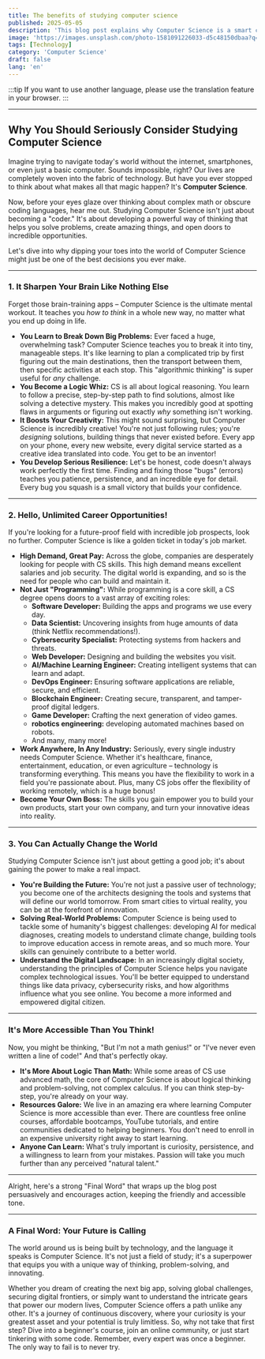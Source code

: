 ```yaml
---
title: The benefits of studying computer science
published: 2025-05-05
description: 'This blog post explains why Computer Science is a smart choice for your future.'
image: 'https://images.unsplash.com/photo-1581091226033-d5c48150dbaa?q=80&w=2070&auto=format&fit=crop&ixlib=rb-4.1.0&ixid=M3wxMjA3fDB8MHxwaG90by1wYWdlfHx8fGVufDB8fHx8fA%3D%3D'
tags: [Technology]
category: 'Computer Science'
draft: false 
lang: 'en'
---
```


:::tip
If you want to use another language, please use the translation feature in your browser.
:::

---

## Why You Should Seriously Consider Studying Computer Science

Imagine trying to navigate today's world without the internet, smartphones, or even just a basic computer. Sounds impossible, right? Our lives are completely woven into the fabric of technology. But have you ever stopped to think about what makes all that magic happen? It's **Computer Science**.

Now, before your eyes glaze over thinking about complex math or obscure coding languages, hear me out. Studying Computer Science isn't just about becoming a "coder." It's about developing a powerful way of thinking that helps you solve problems, create amazing things, and open doors to incredible opportunities.

Let's dive into why dipping your toes into the world of Computer Science might just be one of the best decisions you ever make.

---

### 1. It Sharpen Your Brain Like Nothing Else

Forget those brain-training apps – Computer Science is the ultimate mental workout. It teaches you *how to think* in a whole new way, no matter what you end up doing in life.

* **You Learn to Break Down Big Problems:** Ever faced a huge, overwhelming task? Computer Science teaches you to break it into tiny, manageable steps. It's like learning to plan a complicated trip by first figuring out the main destinations, then the transport between them, then specific activities at each stop. This "algorithmic thinking" is super useful for *any* challenge.
* **You Become a Logic Whiz:** CS is all about logical reasoning. You learn to follow a precise, step-by-step path to find solutions, almost like solving a detective mystery. This makes you incredibly good at spotting flaws in arguments or figuring out exactly *why* something isn't working.
* **It Boosts Your Creativity:** This might sound surprising, but Computer Science is incredibly creative! You're not just following rules; you're *designing* solutions, building things that never existed before. Every app on your phone, every new website, every digital service started as a creative idea translated into code. You get to be an inventor!
* **You Develop Serious Resilience:** Let's be honest, code doesn't always work perfectly the first time. Finding and fixing those "bugs" (errors) teaches you patience, persistence, and an incredible eye for detail. Every bug you squash is a small victory that builds your confidence.

---

### 2. Hello, Unlimited Career Opportunities!

If you're looking for a future-proof field with incredible job prospects, look no further. Computer Science is like a golden ticket in today's job market.

* **High Demand, Great Pay:** Across the globe, companies are desperately looking for people with CS skills. This high demand means excellent salaries and job security. The digital world is expanding, and so is the need for people who can build and maintain it.
* **Not Just "Programming":** While programming is a core skill, a CS degree opens doors to a vast array of exciting roles:
    * **Software Developer:** Building the apps and programs we use every day.
    * **Data Scientist:** Uncovering insights from huge amounts of data (think Netflix recommendations!).
    * **Cybersecurity Specialist:** Protecting systems from hackers and threats.
    * **Web Developer:** Designing and building the websites you visit.
    * **AI/Machine Learning Engineer:** Creating intelligent systems that can learn and adapt.
    * **DevOps Engineer:** Ensuring software applications are reliable, secure, and efficient.
    * **Blockchain Engineer:** Creating secure, transparent, and tamper-proof digital ledgers.
    * **Game Developer:** Crafting the next generation of video games.
    * **robotics engineering:** developing automated machines based on robots.
    * And many, many more!
* **Work Anywhere, In Any Industry:** Seriously, every single industry needs Computer Science. Whether it's healthcare, finance, entertainment, education, or even agriculture – technology is transforming everything. This means you have the flexibility to work in a field you're passionate about. Plus, many CS jobs offer the flexibility of working remotely, which is a huge bonus!
* **Become Your Own Boss:** The skills you gain empower you to build your own products, start your own company, and turn your innovative ideas into reality.

---

### 3. You Can Actually Change the World

Studying Computer Science isn't just about getting a good job; it's about gaining the power to make a real impact.

* **You're Building the Future:** You're not just a passive user of technology; you become one of the architects designing the tools and systems that will define our world tomorrow. From smart cities to virtual reality, you can be at the forefront of innovation.
* **Solving Real-World Problems:** Computer Science is being used to tackle some of humanity's biggest challenges: developing AI for medical diagnoses, creating models to understand climate change, building tools to improve education access in remote areas, and so much more. Your skills can genuinely contribute to a better world.
* **Understand the Digital Landscape:** In an increasingly digital society, understanding the principles of Computer Science helps you navigate complex technological issues. You'll be better equipped to understand things like data privacy, cybersecurity risks, and how algorithms influence what you see online. You become a more informed and empowered digital citizen.

---

### It's More Accessible Than You Think!

Now, you might be thinking, "But I'm not a math genius!" or "I've never even written a line of code!" And that's perfectly okay.

* **It's More About Logic Than Math:** While some areas of CS use advanced math, the core of Computer Science is about logical thinking and problem-solving, not complex calculus. If you can think step-by-step, you're already on your way.
* **Resources Galore:** We live in an amazing era where learning Computer Science is more accessible than ever. There are countless free online courses, affordable bootcamps, YouTube tutorials, and entire communities dedicated to helping beginners. You don't need to enroll in an expensive university right away to start learning.
* **Anyone Can Learn:** What's truly important is curiosity, persistence, and a willingness to learn from your mistakes. Passion will take you much further than any perceived "natural talent."

---

Alright, here's a strong "Final Word" that wraps up the blog post persuasively and encourages action, keeping the friendly and accessible tone.

---

### A Final Word: Your Future is Calling

The world around us is being built by technology, and the language it speaks is Computer Science. It's not just a field of study; it's a superpower that equips you with a unique way of thinking, problem-solving, and innovating.

Whether you dream of creating the next big app, solving global challenges, securing digital frontiers, or simply want to understand the intricate gears that power our modern lives, Computer Science offers a path unlike any other. It's a journey of continuous discovery, where your curiosity is your greatest asset and your potential is truly limitless.
So, why not take that first step? Dive into a beginner's course, join an online community, or just start tinkering with some code. Remember, every expert was once a beginner. The only way to fail is to never try.